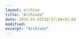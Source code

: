 ```yaml
---
layout: archive
title: "Archives"
date: 2016-03-05T18:57:04+01:00
modified:
excerpt: "Archives"
---
```


